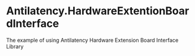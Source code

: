 # Antilatency.HardwareExtentionBoardInterface
The example of using Antilatency Hardware Extension Board Interface Library 
